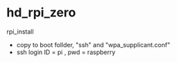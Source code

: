 # hd_rpi_zero

rpi_install

 - copy to boot follder,  "ssh" and "wpa_supplicant.conf"
 - ssh login ID = pi , pwd = raspberry